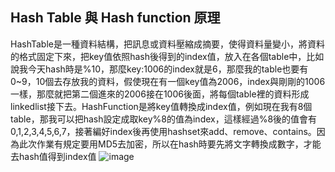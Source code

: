 ## Hash Table 與 Hash function 原理
HashTable是一種資料結構，把訊息或資料壓縮成摘要，使得資料量變小，將資料的格式固定下來，把key值依照hash後得到的index值，放入在各個table中，比如說我今天hash時是%10，那麼key:1006的index就是6，那麼我的table也要有0~9，10個去存放我的資料，假使現在有一個key值為2006，index與剛剛的1006一樣，那麼就把第二個進來的2006接在1006後面，將每個table裡的資料形成linkedlist接下去。HashFunction是將key值轉換成index值，例如現在我有8個table，那我可以把hash設定成取key%8的值為index，這樣經過%8後的值會有0,1,2,3,4,5,6,7，接著編好index後再使用hashset來add、remove、contains。因為此次作業有規定要用MD5去加密，所以在hash時要先將文字轉換成數字，才能去hash值得到index值
![image](https://github.com/hans0517/hans/blob/master/week4/QuickSortpic100.png)
